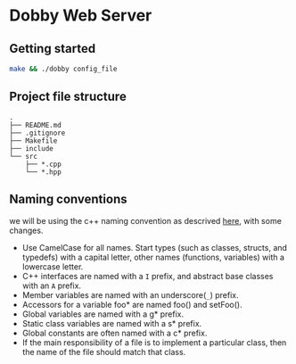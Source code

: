 # Dobby Web Server

## Getting started

```bash
make && ./dobby config_file
```

## Project file structure

```
.
├── README.md
├── .gitignore
├── Makefile
├── include
└── src
    ├── *.cpp
    └── *.hpp
```

## Naming conventions

we will be using the c++ naming convention as descrived [here](https://manual.gromacs.org/documentation/5.1-current/dev-manual/naming.html), with some changes.

- Use CamelCase for all names. Start types (such as classes, structs, and typedefs) with a capital letter, other names (functions, variables) with a lowercase letter.
- C++ interfaces are named with a `I` prefix, and abstract base classes with an `A` prefix.
- Member variables are named with an underscore(`_`) prefix.
- Accessors for a variable foo\* are named foo() and setFoo().
- Global variables are named with a g\* prefix.
- Static class variables are named with a s\* prefix.
- Global constants are often named with a c\* prefix.
- If the main responsibility of a file is to implement a particular class, then the name of the file should match that class.
